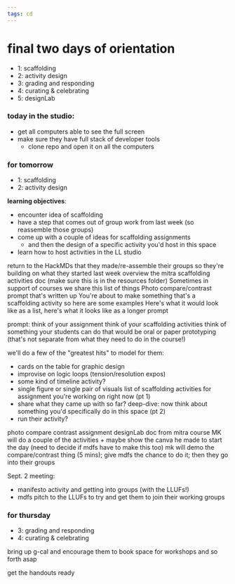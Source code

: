 ```yaml
---
tags: cd
---
```


# final two days of orientation

* 1: scaffolding
* 2: activity design
* 3: grading and responding
* 4: curating & celebrating
* 5: designLab


### today in the studio:
* get all computers able to see the full screen
* make sure they have full stack of developer tools
    * clone repo and open it on all the computers

### for tomorrow
* 1: scaffolding
* 2: activity design

**learning objectives**:
* encounter idea of scaffolding
* have a step that comes out of group work from last week (so reassemble those groups)
* come up with a couple of ideas for scaffolding assignments
    * and then the design of a specific activity you'd host in this space
* learn how to host activities in the LL studio

return to the HackMDs that they made/re-assemble their groups so they're building on what they started last week
overview the mitra scaffolding activities doc (make sure this is in the resources folder)
Sometimes in support of courses we share this list of things
Photo compare/contrast prompt that's written up
You're about to make something that's a scaffolding activity so here are some examples
Here's what it would look like as a list, here's what it looks like as a longer prompt

prompt:
think of your assignment
think of your scaffolding activities
think of something your students can do that would be oral or paper prototyping (that's not separate from what they need to do in the course!)

we'll do a few of the "greatest hits" to model for them: 
* cards on the table for graphic design
* improvise on logic loops (tension/resolution expos)
* some kind of timeline activity?
* single figure or single pair of visuals
list of scaffolding activities for assignment you're working on right now (pt 1)
* share what they came up with so far?
deep-dive: now think about something you'd specifically do in this space (pt 2)
* run their activity?

photo compare contrast assignment
designLab doc from mitra course
MK will do a couple of the activities + maybe show the canva he made to start the day (need to decide if mdfs have to make this too)
mk will demo the compare/contrast thing (5 mins); give mdfs the chance to do it; then they go into their groups

Sept. 2 meeting:
* manifesto activity and getting into groups (with the LLUFs!)
* mdfs pitch to the LLUFs to try and get them to join their working groups


### for thursday
* 3: grading and responding
* 4: curating & celebrating

bring up g-cal and encourage them to book space for workshops and so forth asap

get the handouts ready 